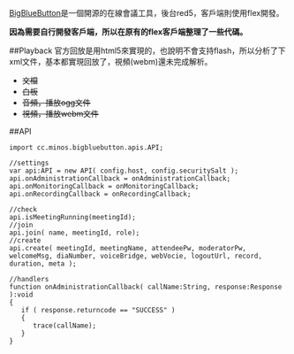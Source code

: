 [BigBlueButton](http://www.bigbluebutton.org)是一個開源的在線會議工具，後台red5，客戶端則使用flex開發。

**因為需要自行開發客戶端，所以在原有的flex客戶端整理了一些代碼。**

##Playback
官方回放是用html5來實現的，也說明不會支持flash，所以分析了下xml文件，基本都實現回放了，視頻(webm)還未完成解析。

  * ~~文檔~~
  * ~~白板~~
  * ~~音頻，播放ogg文件~~
  * ~~視頻，播放webm文件~~

##API
```
import cc.minos.bigbluebutton.apis.API;

//settings
var api:API = new API( config.host, config.securitySalt );
api.onAdministrationCallback = onAdministrationCallback;
api.onMonitoringCallback = onMonitoringCallback;
api.onRecordingCallback = onRecordingCallback;

//check
api.isMeetingRunning(meetingId);
//join
api.join( name, meetingId, role);
//create
api.create( meetingId, meetingName, attendeePw, moderatorPw, welcomeMsg, diaNumber, voiceBridge, webVocie, logoutUrl, record, duration, meta );

//handlers
function onAdministrationCallback( callName:String, response:Response ):void
{
   if ( response.returncode == "SUCCESS" )
   {
   	  trace(callName);
   }
}

```
